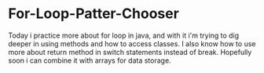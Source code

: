 # For-Loop-Patter-Chooser
Today i practice more about for loop in java, and with it i'm trying to dig deeper in using methods and how to access classes. I also know how to use more about return method in
switch statements instead of break. Hopefully soon i can combine it with arrays for data storage. 
